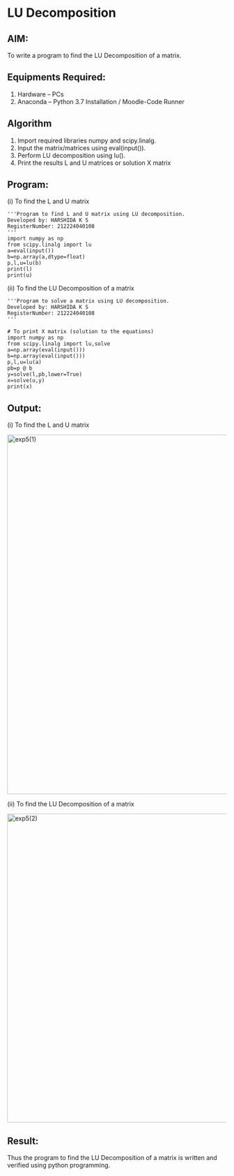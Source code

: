 # LU Decomposition 

## AIM:
To write a program to find the LU Decomposition of a matrix.

## Equipments Required:
1. Hardware – PCs
2. Anaconda – Python 3.7 Installation / Moodle-Code Runner

## Algorithm
1. Import required libraries numpy and scipy.linalg.
2. Input the matrix/matrices using eval(input()).
3. Perform LU decomposition using lu().
4. Print the results L and U matrices or solution X matrix

## Program:
(i) To find the L and U matrix
```
'''Program to find L and U matrix using LU decomposition.
Developed by: HARSHIDA K S
RegisterNumber: 212224040108
'''
import numpy as np
from scipy.linalg import lu
a=eval(input())
b=np.array(a,dtype=float)
p,l,u=lu(b)
print(l)
print(u)
```
(ii) To find the LU Decomposition of a matrix
```
'''Program to solve a matrix using LU decomposition.
Developed by: HARSHIDA K S
RegisterNumber: 212224040108
'''

# To print X matrix (solution to the equations)
import numpy as np
from scipy.linalg import lu,solve
a=np.array(eval(input()))
b=np.array(eval(input()))
p,l,u=lu(a)
pb=p @ b
y=solve(l,pb,lower=True)
x=solve(u,y)
print(x)

```

## Output:

(i) To find the L and U matrix

<img width="1275" height="823" alt="exp5(1)" src="https://github.com/user-attachments/assets/6606bb39-8d95-4655-af22-74887b5ab347" />

(ii) To find the LU Decomposition of a matrix

<img width="1260" height="707" alt="exp5(2)" src="https://github.com/user-attachments/assets/b9ef082f-6a92-4408-a775-084339e1acad" />


## Result:
Thus the program to find the LU Decomposition of a matrix is written and verified using python programming.

